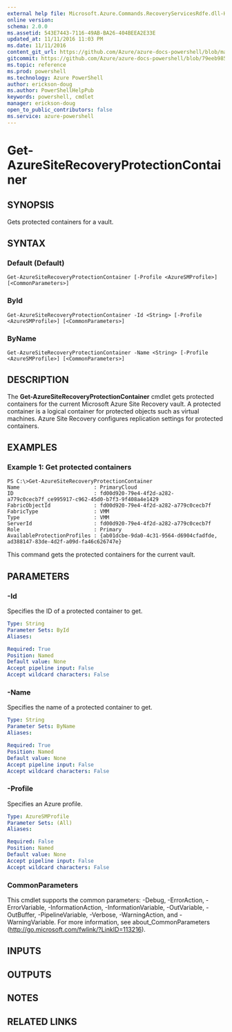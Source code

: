 ```yaml
---
external help file: Microsoft.Azure.Commands.RecoveryServicesRdfe.dll-Help.xml
online version: 
schema: 2.0.0
ms.assetid: 543E7443-7116-49AB-BA26-404BEEA2E33E
updated_at: 11/11/2016 11:03 PM
ms.date: 11/11/2016
content_git_url: https://github.com/Azure/azure-docs-powershell/blob/master/azureps-cmdlets-docs/ServiceManagement/Azure.SiteRecovery/v2.1.0/Get-AzureSiteRecoveryProtectionContainer.md
gitcommit: https://github.com/Azure/azure-docs-powershell/blob/79eeb985ea480979357fb4695832a0c3d29a48bf/azureps-cmdlets-docs/ServiceManagement/Azure.SiteRecovery/v2.1.0/Get-AzureSiteRecoveryProtectionContainer.md
ms.topic: reference
ms.prod: powershell
ms.technology: Azure PowerShell
author: erickson-doug
ms.author: PowerShellHelpPub
keywords: powershell, cmdlet
manager: erickson-doug
open_to_public_contributors: false
ms.service: azure-powershell
---
```


# Get-AzureSiteRecoveryProtectionContainer

## SYNOPSIS
Gets protected containers for a vault.

## SYNTAX

### Default (Default)
```
Get-AzureSiteRecoveryProtectionContainer [-Profile <AzureSMProfile>] [<CommonParameters>]
```

### ById
```
Get-AzureSiteRecoveryProtectionContainer -Id <String> [-Profile <AzureSMProfile>] [<CommonParameters>]
```

### ByName
```
Get-AzureSiteRecoveryProtectionContainer -Name <String> [-Profile <AzureSMProfile>] [<CommonParameters>]
```

## DESCRIPTION
The **Get-AzureSiteRecoveryProtectionContainer** cmdlet gets protected containers for the current Microsoft Azure Site Recovery vault.
A protected container is a logical container for protected objects such as virtual machines.
Azure Site Recovery configures replication settings for protected containers.

## EXAMPLES

### Example 1: Get protected containers
```
PS C:\>Get-AzureSiteRecoveryProtectionContainer
Name                        : PrimaryCloud
ID                          : fd00d920-79e4-4f2d-a282-a779c0cecb7f_ce995917-c962-45d0-b7f3-9f408a4e1429
FabricObjectId              : fd00d920-79e4-4f2d-a282-a779c0cecb7f
FabricType                  : VMM
Type                        : VMM
ServerId                    : fd00d920-79e4-4f2d-a282-a779c0cecb7f
Role                        : Primary
AvailableProtectionProfiles : {ab01dcbe-9da0-4c31-9564-d6904cfadfde, ad388147-83de-4d2f-a09d-fa46c626747e}
```

This command gets the protected containers for the current vault.

## PARAMETERS

### -Id
Specifies the ID of a protected container to get.

```yaml
Type: String
Parameter Sets: ById
Aliases: 

Required: True
Position: Named
Default value: None
Accept pipeline input: False
Accept wildcard characters: False
```

### -Name
Specifies the name of a protected container to get.

```yaml
Type: String
Parameter Sets: ByName
Aliases: 

Required: True
Position: Named
Default value: None
Accept pipeline input: False
Accept wildcard characters: False
```

### -Profile
Specifies an Azure profile.

```yaml
Type: AzureSMProfile
Parameter Sets: (All)
Aliases: 

Required: False
Position: Named
Default value: None
Accept pipeline input: False
Accept wildcard characters: False
```

### CommonParameters
This cmdlet supports the common parameters: -Debug, -ErrorAction, -ErrorVariable, -InformationAction, -InformationVariable, -OutVariable, -OutBuffer, -PipelineVariable, -Verbose, -WarningAction, and -WarningVariable. For more information, see about_CommonParameters (http://go.microsoft.com/fwlink/?LinkID=113216).

## INPUTS

## OUTPUTS

## NOTES

## RELATED LINKS


